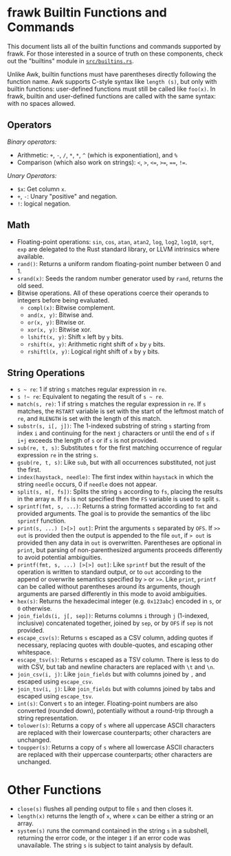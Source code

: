 # frawk Builtin Functions and Commands

This document lists all of the builtin functions and commands supported by
frawk. For those interested in a source of truth on these components, check out
the "builtins" module in
[`src/builtins.rs`](https://github.com/ezrosent/frawk/blob/master/src/builtins.rs).

Unlike Awk, builtin functions must have parentheses directly following the
function name. Awk supports C-style syntax like `length (s)`, but only with
builtin functions: user-defined functions must still be called like `foo(x)`. In
frawk, builtin and user-defined functions are called with the same syntax: with
no spaces allowed.

## Operators

_Binary operators:_
* Arithmetic: `+`, `-`, `/`, `*`, `*`, `^` (which is exponentiation), and `%`
* Comparison (which also work on strings): `<`, `>`, `<=`, `>=`, `==`, `!=`.

_Unary Operators:_

* `$x`: Get column `x`.
* `+`, `-`: Unary "positive" and negation.
* `!`: logical negation.

## Math

* Floating-point operations: `sin`, `cos`, `atan`, `atan2`, `log`, `log2`,
  `log10`, `sqrt`, `exp` are delegated to the Rust standard library, or LLVM
  intrinsics where available.
* `rand()`: Returns a uniform random floating-point number between 0 and 1.
* `srand(x)`: Seeds the random number generator used by `rand`, returns the old
  seed.
* Bitwise operations. All of these operations coerce their operands to integers
  before being evaluated.
  * `compl(x)`: Bitwise complement.
  * `and(x, y)`: Bitwise and.
  * `or(x, y)`: Bitwise or.
  * `xor(x, y)`: Bitwise xor.
  * `lshift(x, y)`: Shift `x` left by `y` bits.
  * `rshift(x, y)`: Arithmetic right shift of `x` by `y` bits.
  * `rshiftl(x, y)`: Logical right shift of `x` by `y` bits.

## String Operations

* `s ~ re`: 1 if string `s` matches regular expression in `re`.
* `s !~ re`: Equivalent to negating the result of `s ~ re`.
* `match(s, re)`: 1 if string `s` matches the regular expression in `re`. If `s`
  matches, the `RSTART` variable is set with the start of the leftmost match of
  `re`, and `RLENGTH` is set with the length of this match.
* `substr(s, i[, j])`: The 1-indexed substring of string `s` starting from index `i`
  and continuing for the next `j` characters or until the end of `s` if `i+j`
  exceeds the length of `s` or if `s` is not provided.
* `sub(re, t, s)`: Substitutes `t` for the first matching occurrence of regular
  expression `re` in the string `s`.
* `gsub(re, t, s)`: Like `sub`, but with all occurrences substituted, not just
  the first.
* `index(haystack, needle)`: The first index within `haystack` in which the
  string `needle` occurs, 0 if `needle` does not appear.
* `split(s, m[, fs])`: Splits the string `s` according to `fs`, placing the
  results in the array `m`. If `fs` is not specified then the `FS` variable is
  used to split `s`.
* `sprintf(fmt, s, ...)`: Returns a string formatted according to `fmt` and
  provided arguments. The goal is to provide the semantics of the libc `sprintf`
  function.
* `print(s, ...) [>[>] out]`: Print the arguments `s` separated by `OFS`. If `>>
  out` is provided then the output is appended to the file `out`, if `> out` is
  provided then any data in `out` is overwritten. Parentheses are optional in
  `print`, but parsing of non-parenthesized arguments proceeds differently to
  avoid potential ambiguities.
* `printf(fmt, s, ...) [>[>] out]`: Like `sprintf` but the result of the
  operation is written to standard output, or to `out` according to the append
  or overwrite semantics specified by `>` or `>>`. Like `print`, `printf` can be
  called without parentheses around its arguments, though arguments are parsed
  differently in this mode to avoid ambiguities.
* `hex(s)`: Returns the hexadecimal integer (e.g. `0x123abc`) encoded in `s`, or
  `0` otherwise.
* `join_fields(i, j[, sep])`: Returns columns `i` through `j` (1-indexed,
  inclusive) concatenated together, joined by `sep`, or by `OFS` if `sep` is not
  provided.
* `escape_csv(s)`: Returns `s` escaped as a CSV column, adding quotes if
  necessary, replacing quotes with double-quotes, and escaping other whitespace.
* `escape_tsv(s)`: Returns `s` escaped as a TSV column. There is less to do with
  CSV, but tab and newline characters are replaced with `\t` and `\n`.
* `join_csv(i, j)`: Like `join_fields` but with columns joined by `,` and
  escaped using `escape_csv`.
* `join_tsv(i, j)`: Like `join_fields` but with columns joined by tabs and
  escaped using `escape_tsv`.
* `int(s)`: Convert `s` to an integer. Floating-point numbers are also converted
  (rounded down), potentially without a round-trip through a string
  representation.
* `tolower(s)`: Returns a copy of `s` where all uppercase ASCII characters are
  replaced with their lowercase counterparts; other characters are unchanged.
* `toupper(s)`: Returns a copy of `s` where all lowercase ASCII characters are
  replaced with their uppercase counterparts; other characters are unchanged.

# Other Functions

* `close(s)` flushes all pending output to file `s` and then closes it.
* `length(x)` returns the length of `x`, where `x` can be either a string or an
  array.
* `system(s)` runs the command contained in the string `s` in a subshell,
  returning the error code, or the integer `1` if an error code was
  unavailable. The string `s` is subject to taint analysis by default.

